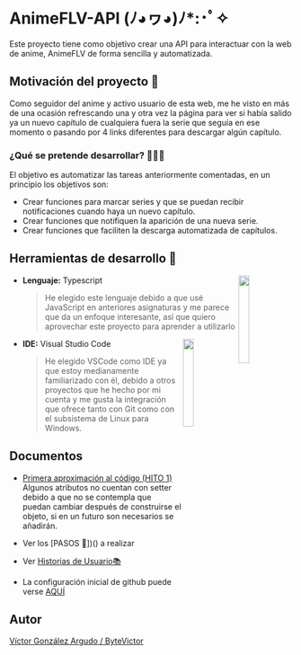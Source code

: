 # AnimeFLV-API              	(ﾉ◕ヮ◕)ﾉ*:･ﾟ✧

Este proyecto tiene como objetivo crear una API para interactuar con la web de anime, AnimeFLV de forma sencilla y automatizada.

## Motivación del proyecto 🦾

Como seguidor del anime y activo usuario de esta web, me he visto en más de una ocasión refrescando una y otra vez la página para ver si había salido ya un nuevo capítulo de cualquiera fuera la serie que seguía en ese momento o pasando por 4 links diferentes para descargar algún capítulo.
### ¿Qué se pretende desarrollar? 👨🏻‍💻
El objetivo es automatizar las tareas anteriormente comentadas, en un principio los objetivos son:

 - Crear funciones para marcar series y que se puedan recibir notificaciones cuando haya un nuevo capítulo.
 - Crear funciones que notifiquen la aparición de una nueva serie.
 - Crear funciones que faciliten la descarga automatizada de capítulos.

## Herramientas de desarrollo  🧰

 -  **Lenguaje:** Typescript <img align="right" src="https://miro.medium.com/max/1004/1*ZfCTE6kZArxc0Nr_MybXPQ.png" width=20%></img>
     > He elegido este lenguaje debido a que usé JavaScript en anteriores asignaturas y me parece que da un enfoque interesante, así que quiero aprovechar este proyecto para aprender a utilizarlo

 
- **IDE:** Visual Studio Code  <img align="right" src="https://code.visualstudio.com/opengraphimg/opengraph-blog.png" width=20%></img>
  > He elegido VSCode como IDE ya que estoy medianamente familiarizado con él, debido a otros proyectos que he hecho por mi cuenta y me gusta la integración que ofrece tanto con Git como con el subsistema de Linux para Windows.
## Documentos
- [Primera aproximación al código (HITO 1)](https://github.com/ByteVictor/AnimeFLV-API/blob/master/src/serie.ts)
Algunos atributos no cuentan con setter debido a que no se contempla que puedan cambiar después de construirse el objeto, si en un futuro son necesarios se añadirán.

- Ver los [PASOS 🦶])() a realizar 

- Ver [Historias de Usuario📚](https://github.com/ByteVictor/AnimeFLV-API/blob/master/docs/historias_usuario/historiasdeusuario.md )

- La configuración inicial de github puede verse [AQUÍ](https://github.com/ByteVictor/AnimeFLV-API/blob/master/docs/configuracion_inicial/configuracion_inicial.md)

## Autor
[Víctor González Argudo / ByteVictor](https://github.com/ByteVictor)
